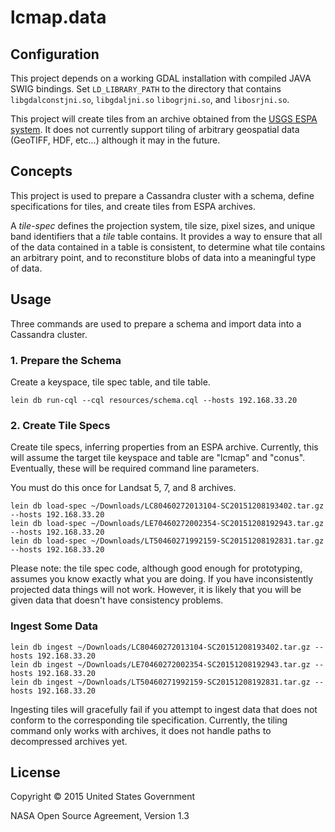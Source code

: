 # lcmap.data

## Configuration

This project depends on a working GDAL installation with compiled JAVA SWIG bindings.
Set `LD_LIBRARY_PATH` to the directory that contains `libgdalconstjni.so`, `libgdaljni.so`
`libogrjni.so`, and `libosrjni.so`.

This project will create tiles from an archive obtained from the
[USGS ESPA system](http://espa.cr.usgs.gov/). It does not currently support tiling of
arbitrary geospatial data (GeoTIFF, HDF, etc...) although it may in the future.


## Concepts

This project is used to prepare a Cassandra cluster with a schema, define specifications
for tiles, and create tiles from ESPA archives.

A _tile-spec_ defines the projection system, tile size, pixel sizes, and unique band
identifiers that a _tile_ table contains. It provides a way to ensure that all of the
data contained in a table is consistent, to determine what tile contains an arbitrary
point, and to reconstiture blobs of data into a meaningful type of data.


## Usage

Three commands are used to prepare a schema and import data into a Cassandra cluster.


### 1. Prepare the Schema

Create a keyspace, tile spec table, and tile table.

```
lein db run-cql --cql resources/schema.cql --hosts 192.168.33.20
```


### 2. Create Tile Specs

Create tile specs, inferring properties from an ESPA archive. Currently,
this will assume the target tile keyspace and table are "lcmap" and "conus".
Eventually, these will be required command line parameters.

You must do this once for Landsat 5, 7, and 8 archives.

```
lein db load-spec ~/Downloads/LC80460272013104-SC20151208193402.tar.gz --hosts 192.168.33.20
lein db load-spec ~/Downloads/LE70460272002354-SC20151208192943.tar.gz --hosts 192.168.33.20
lein db load-spec ~/Downloads/LT50460271992159-SC20151208192831.tar.gz --hosts 192.168.33.20
```

Please note: the tile spec code, although good enough for prototyping, assumes
you know exactly what you are doing. If you have inconsistently projected data
things will not work. However, it is likely that you will be given data that
doesn't have consistency problems.


### Ingest Some Data

```
lein db ingest ~/Downloads/LC80460272013104-SC20151208193402.tar.gz --hosts 192.168.33.20
lein db ingest ~/Downloads/LE70460272002354-SC20151208192943.tar.gz --hosts 192.168.33.20
lein db ingest ~/Downloads/LT50460271992159-SC20151208192831.tar.gz --hosts 192.168.33.20
```

Ingesting tiles will gracefully fail if you attempt to ingest data that does not conform
to the corresponding tile specification. Currently, the tiling command only
works with archives, it does not handle paths to decompressed archives yet.


## License

Copyright © 2015 United States Government

NASA Open Source Agreement, Version 1.3
